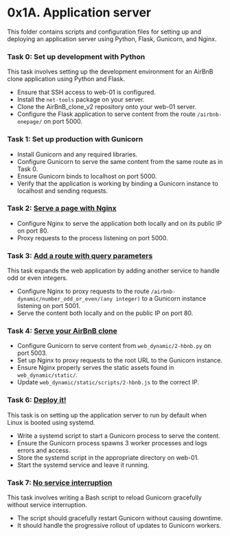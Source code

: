 # 0x1A. Application server

This folder contains scripts and configuration files for setting up and deploying an application server using Python, Flask, Gunicorn, and Nginx.

### Task 0: Set up development with Python

This task involves setting up the development environment for an AirBnB clone application using Python and Flask.

- Ensure that SSH access to web-01 is configured.
- Install the `net-tools` package on your server.
- Clone the AirBnB_clone_v2 repository onto your web-01 server.
- Configure the Flask application to serve content from the route `/airbnb-onepage/` on port 5000.

### Task 1: Set up production with Gunicorn

- Install Gunicorn and any required libraries.
- Configure Gunicorn to serve the same content from the same route as in Task 0.
- Ensure Gunicorn binds to localhost on port 5000.
- Verify that the application is working by binding a Gunicorn instance to localhost and sending requests.

### Task 2: [Serve a page with Nginx](./2-app_server-nginx_config)

- Configure Nginx to serve the application both locally and on its public IP on port 80.
- Proxy requests to the process listening on port 5000.

### Task 3: [Add a route with query parameters](./3-app_server-nginx_config)

This task expands the web application by adding another service to handle odd or even integers.

- Configure Nginx to proxy requests to the route `/airbnb-dynamic/number_odd_or_even/(any integer)` to a Gunicorn instance listening on port 5001.
- Serve the content both locally and on the public IP on port 80.

### Task 4: [Serve your AirBnB clone](./4-app_server-nginx_config)

- Configure Gunicorn to serve content from `web_dynamic/2-hbnb.py` on port 5003.
- Set up Nginx to proxy requests to the root URL to the Gunicorn instance.
- Ensure Nginx properly serves the static assets found in `web_dynamic/static/`.
- Update `web_dynamic/static/scripts/2-hbnb.js` to the correct IP.

### Task 6: [Deploy it!](./gunicorn.service)

This task is on setting up the application server to run by default when Linux is booted using systemd.

- Write a systemd script to start a Gunicorn process to serve the content.
- Ensure the Gunicorn process spawns 3 worker processes and logs errors and access.
- Store the systemd script in the appropriate directory on web-01.
- Start the systemd service and leave it running.

### Task 7: [No service interruption](./4-reload_gunicorn_no_downtime)

This task involves writing a Bash script to reload Gunicorn gracefully without service interruption.

- The script should gracefully restart Gunicorn without causing downtime.
- It should handle the progressive rollout of updates to Gunicorn workers.
